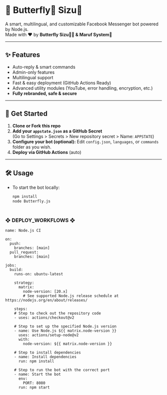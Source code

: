 # 💫 Butterfly🦋 Sizu💟

A smart, multilingual, and customizable Facebook Messenger bot powered by Node.js.  
Made with ❤️ by **Butterfly Sizu💟🦋 & Maruf System💫**

---

## ✨ Features

- Auto-reply & smart commands
- Admin-only features
- Multilingual support
- Fast & easy deployment (GitHub Actions Ready)
- Advanced utility modules (YouTube, error handling, encryption, etc.)
- **Fully rebranded, safe & secure**

---

## 🚀 Get Started

1. **Clone or Fork this repo**
2. **Add your `appstate.json` as a GitHub Secret**  
   (Go to Settings > Secrets > New repository secret > Name: `APPSTATE`)
3. **Configure your bot (optional):** Edit `config.json`, `languages`, or `commands` folder as you wish.
4. **Deploy via GitHub Actions** (auto)

---

## 🛠️ Usage

- To start the bot locally:
  ```bash
  npm install
  node Butterfly.js
### <br>   ❖ DEPLOY_WORKFLOWS ❖
```
name: Node.js CI

on:
  push:
    branches: [main]
  pull_request:
    branches: [main]

jobs:
  build:
    runs-on: ubuntu-latest

    strategy:
      matrix:
        node-version: [20.x]
        # See supported Node.js release schedule at https://nodejs.org/en/about/releases/

    steps:
    # Step to check out the repository code
    - uses: actions/checkout@v2

    # Step to set up the specified Node.js version
    - name: Use Node.js ${{ matrix.node-version }}
      uses: actions/setup-node@v2
      with:
        node-version: ${{ matrix.node-version }}

    # Step to install dependencies
    - name: Install dependencies
      run: npm install

    # Step to run the bot with the correct port
    - name: Start the bot
      env:
        PORT: 8080
      run: npm start
```

